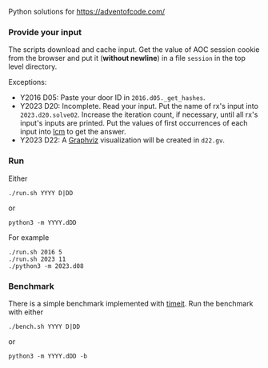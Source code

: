 Python solutions for https://adventofcode.com/

### Provide your input
The scripts download and cache input.
Get the value of AOC session cookie from the browser and put it (**without newline**) in a file `session` in the top level directory.

Exceptions:
* Y2016 D05: Paste your door ID in `2016.d05._get_hashes`.
* Y2023 D20: Incomplete. Read your input. Put the name of rx's input into `2023.d20.solve02`.
  Increase the iteration count, if necessary, until all rx's input's inputs are printed.
  Put the values of first occurrences of each input
  into [lcm](https://docs.python.org/3/library/math.html#math.lcm)
  to get the answer.
* Y2023 D22: A [Graphviz](https://graphviz.org/) visualization will be created in `d22.gv`.

### Run
Either
```
./run.sh YYYY D|DD
```
or
```
python3 -m YYYY.dDD
```
For example
```
./run.sh 2016 5
./run.sh 2023 11
./python3 -m 2023.d08
```

### Benchmark
There is a simple benchmark implemented with [timeit](https://docs.python.org/3/library/timeit.html).
Run the benchmark with either
```
./bench.sh YYYY D|DD
```
or
```
python3 -m YYYY.dDD -b
```

